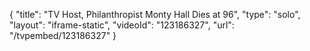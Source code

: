 {
    "title": "TV Host, Philanthropist Monty Hall Dies at 96",
    "type": "solo",
    "layout": "iframe-static",
    "videoId": "123186327",
    "url": "\/tvpembed\/123186327"
}